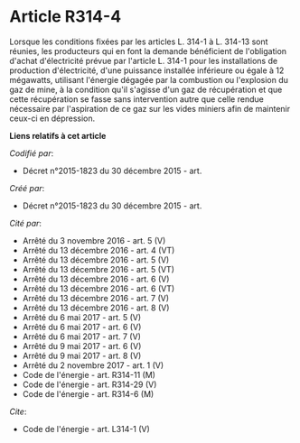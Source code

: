 # Article R314-4

Lorsque les conditions fixées par les articles L. 314-1 à L. 314-13 sont réunies, les producteurs qui en font la demande
bénéficient de l'obligation d'achat d'électricité prévue par l'article L. 314-1 pour les installations de production
d'électricité, d'une puissance installée inférieure ou égale à 12 mégawatts, utilisant l'énergie dégagée par la combustion ou
l'explosion du gaz de mine, à la condition qu'il s'agisse d'un gaz de récupération et que cette récupération se fasse sans
intervention autre que celle rendue nécessaire par l'aspiration de ce gaz sur les vides miniers afin de maintenir ceux-ci en
dépression.

**Liens relatifs à cet article**

_Codifié par_:

  - Décret n°2015-1823 du 30 décembre 2015 - art.

_Créé par_:

  - Décret n°2015-1823 du 30 décembre 2015 - art.

_Cité par_:

  - Arrêté du 3 novembre 2016 - art. 5 (V)
  - Arrêté du 13 décembre 2016 - art. 4 (VT)
  - Arrêté du 13 décembre 2016 - art. 5 (V)
  - Arrêté du 13 décembre 2016 - art. 5 (VT)
  - Arrêté du 13 décembre 2016 - art. 6 (V)
  - Arrêté du 13 décembre 2016 - art. 6 (VT)
  - Arrêté du 13 décembre 2016 - art. 7 (V)
  - Arrêté du 13 décembre 2016 - art. 8 (V)
  - Arrêté du 6 mai 2017 - art. 5 (V)
  - Arrêté du 6 mai 2017 - art. 6 (V)
  - Arrêté du 6 mai 2017 - art. 7 (V)
  - Arrêté du 9 mai 2017 - art. 6 (V)
  - Arrêté du 9 mai 2017 - art. 8 (V)
  - Arrêté du 2 novembre 2017 - art. 1 (V)
  - Code de l'énergie - art. R314-11 (M)
  - Code de l'énergie - art. R314-29 (V)
  - Code de l'énergie - art. R314-6 (M)

_Cite_:

  - Code de l'énergie - art. L314-1 (V)
